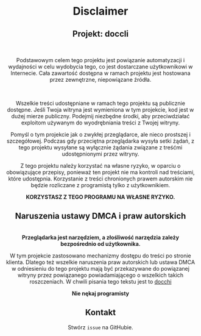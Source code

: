 
<h1 align="center">Disclaimer</h1>

<div align="center">

<h2>Projekt: doccli</h2>

<br>

Podstawowym celem tego projektu jest powiązanie automatyzacji i wydajności w celu wydobycia tego, co jest dostarczane użytkownikowi w Internecie. Cała zawartość dostępna w ramach projektu jest hostowana przez zewnętrzne, niepowiązane źródła.

<br>

Wszelkie treści udostępniane w ramach tego projektu są publicznie dostępne. Jeśli Twoja witryna jest wymieniona w tym projekcie, kod jest w dużej mierze publiczny. Podejmij niezbędne środki, aby przeciwdziałać exploitom używanym do wyodrębniania treści z Twojej witryny.</b>

Pomyśl o tym projekcie jak o zwykłej przeglądarce, ale nieco prostszej i szczegółowej. Podczas gdy przeciętna przeglądarka wysyła setki żądań, z tego projektu wysyłane są wyłącznie żądania związane z treśćmi udostępnionymi przez witryny.

Z tego projektu należy korzystać na własne ryzyko, w oparciu o obowiązujące przepisy, ponieważ ten projekt nie ma kontroli nad treściami, które udostępnia. Korzystanie z treści chronionych prawem autorskim nie będzie rozliczane z programistą tylko z użytkownikiem. 

<b>
KORZYSTASZ Z TEGO PROGRAMU NA WŁASNE RYZYKO.
</b>

<br>

<h2>Naruszenia ustawy DMCA i praw autorskich</h2>

<br>

<b>
Przeglądarka jest narzędziem, a złośliwość narzędzia zależy bezpośrednio od użytkownika.
</b>
<br>

W tym projekcie zastosowano mechanizmy dostępu do treści po stronie klienta. Dlatego też wszelkie naruszenia praw autorskich lub ustawa DMCA w odniesieniu do tego projektu mają być przekazywane do powiązanej witryny przez powiązanego powiadamiającego o wszelkich takich roszczeniach. W chwili pisania tego tekstu jest to [docchi](https://docchi.pl/)

<b> Nie nękaj programisty </b>

<h2>
Kontakt
</h2>

Stwórz `issue` na GitHubie.
</div>
